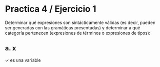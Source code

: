 # Practica 4 / Ejercicio 1  
Determinar qué expresiones son sintácticamente válidas (es decir, pueden ser generadas con las gramáticas presentadas) y determinar a qué categoría pertenecen (expresiones de términos o expresiones de tipos):  
## a. x  
$\checkmark$ es una variable

